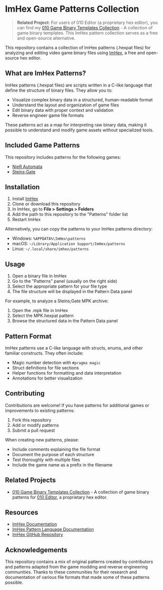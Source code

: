 # ImHex Game Patterns Collection

> **Related Project**: For users of 010 Editor (a proprietary hex editor), you can find my [010 Game Binary Templates Collection](https://github.com/ModzabazeR/010-Game-Binary-Templates-Collection) - A collection of game binary templates. This ImHex pattern collection serves as a free and open-source alternative.

This repository contains a collection of ImHex patterns (.hexpat files) for analyzing and editing video game binary files using [ImHex](https://imhex.werwolv.net/), a free and open-source hex editor.

## What are ImHex Patterns?

ImHex patterns (.hexpat files) are scripts written in a C-like language that define the structure of binary files. They allow you to:

- Visualize complex binary data in a structured, human-readable format
- Understand the layout and organization of game files
- Edit binary data with proper context and validation
- Reverse engineer game file formats

These patterns act as a map for interpreting raw binary data, making it possible to understand and modify game assets without specialized tools.

## Included Game Patterns

This repository includes patterns for the following games:

- [NieR Automata](NieRAutomata/README.md)
- [Steins;Gate](SteinsGate/README.md)

## Installation

1. Install [ImHex](https://imhex.werwolv.net/)
2. Clone or download this repository
3. In ImHex, go to **File > Settings > Folders**
4. Add the path to this repository to the "Patterns" folder list
5. Restart ImHex

Alternatively, you can copy the patterns to your ImHex patterns directory:
- Windows: `%APPDATA%\ImHex\patterns`
- macOS: `~/Library/Application Support/ImHex/patterns`
- Linux: `~/.local/share/imhex/patterns`

## Usage

1. Open a binary file in ImHex
2. Go to the "Patterns" panel (usually on the right side)
3. Select the appropriate pattern for your file type
4. The file structure will be displayed in the Pattern Data panel

For example, to analyze a Steins;Gate MPK archive:
1. Open the .mpk file in ImHex
2. Select the MPK.hexpat pattern
3. Browse the structured data in the Pattern Data panel

## Pattern Format

ImHex patterns use a C-like language with structs, enums, and other familiar constructs. They often include:

- Magic number detection with `#pragma magic`
- Struct definitions for file sections
- Helper functions for formatting and data interpretation
- Annotations for better visualization

## Contributing

Contributions are welcome! If you have patterns for additional games or improvements to existing patterns:

1. Fork this repository
2. Add or modify patterns
3. Submit a pull request

When creating new patterns, please:
- Include comments explaining the file format
- Document the purpose of each structure
- Test thoroughly with multiple files
- Include the game name as a prefix in the filename

## Related Projects

- [010 Game Binary Templates Collection](https://github.com/ModzabazeR/010-Game-Binary-Templates-Collection) - A collection of game binary patterns for [010 Editor](https://www.sweetscape.com/010editor/), a proprietary hex editor.

## Resources

- [ImHex Documentation](https://imhex.werwolv.net/docs/)
- [ImHex Pattern Language Documentation](https://imhex.werwolv.net/docs/patterns/)
- [ImHex GitHub Repository](https://github.com/WerWolv/ImHex)

## Acknowledgements

This repository contains a mix of original patterns created by contributors and patterns adapted from the game modding and reverse engineering communities. Thanks to these communities for their research and documentation of various file formats that made some of these patterns possible.
